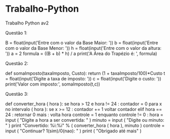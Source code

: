 # Trabalho-Python
Trabalho Python av2

Questão 1:

B = float(input('Entre com o valor da Base Maior: '))
b = float(input('Entre com o valor da Base Menor: '))
h = float(input('Entre com o valor da altura: '))
a = 2
formula = ((B + b) * h) / a
print('A Área do Trapézio é: ', formula)

Questão 2:

def somaImposto(taxaImposto, Custo):
    return (1 + taxaImposto/100)*Custo
t = float(input('Digite a taxa de imposto: '))
c = float(input('Digite o custo: '))
print('Valor com imposto:', somaImposto(t,c))

Questão 3:

def  converter_hora ( hora ):
	se  hora  >  12  e  hora  !=  24 :
		contador  =  0
		para  x  no  intervalo ( hora ):
			se  x  >=  12 :
				contador += 1
		voltar  contador
	elif  hora  ==  24 :
		retornar  0
	mais :
		volta  hora
controle  =  1
enquanto  controle  !=  0 :
	hora  =  input ( "Digite a hora a ser convertida: " )
	minuto  =  input ( "Digite ou minuto: " )
	print  "Convertido: %i:%i" % ( converter_hora ( hora ), minuto )
	controle  =  input ( "Continuar? 1(sim)/0(nao): " )
print ( "Obrigado até mais" )
